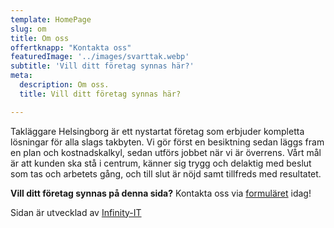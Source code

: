 ```yaml
---
template: HomePage
slug: om
title: Om oss
offertknapp: "Kontakta oss"
featuredImage: '../images/svarttak.webp'
subtitle: 'Vill ditt företag synnas här?'
meta:
  description: Om oss.
  title: Vill ditt företag synnas här?

---
```


Takläggare Helsingborg är ett nystartat företag som erbjuder kompletta lösningar för alla slags takbyten. Vi gör först en besiktning sedan läggs fram en plan och kostnadskalkyl, sedan utförs jobbet när vi är överrens.
Vårt mål är att kunden ska stå i centrum, känner sig trygg och delaktig med beslut som tas och arbetets gång, och till slut är nöjd samt tillfreds med resultatet. 

**Vill ditt företag synnas på denna sida?** Kontakta oss via [formuläret](/besiktning) idag!

Sidan är utvecklad av [Infinity-IT](https://www.infinity-it.se/)
